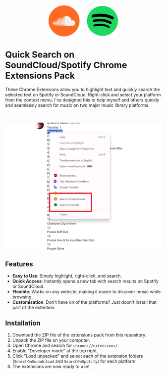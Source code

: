 <p align="center">
  <img src="SearchOnSoundcloud/images/soundcloud-128px.png" width="100" style="padding-right: 10px;" />
  <img src="SearchOnSpotify/images/spotify-128px.png" width="100" style="padding-left: 10px;" />
</p>

# Quick Search on SoundCloud/Spotify Chrome Extensions Pack

These Chrome Extensions allow you to highlight text and quickly search the selected text on Spotify or SoundCloud. 
Right-click and select your platform from the context menu. 
I've designed this to help myself and others quickly and seamlessly search for music on two major music library platforms.

<p align="center">
  <br><br>
  <img src="screenshot.png" alt="Quick Search Extension in Action" width="600" />
</p>

## Features

- **Easy to Use**: Simply highlight, right-click, and search.
- **Quick Access**: Instantly opens a new tab with search results on Spotify or SoundCloud.
- **Flexible**: Works on any website, making it easier to discover music while browsing.
- **Customisation**: Don't have on of the platforms? Just doon't install that part of the extention.

## Installation

1. Download the ZIP file of the extensions pack from this repository.
2. Unpack the ZIP file on your computer.
3. Open Chrome and search for `chrome://extensions/`.
4. Enable "Developer mode" at the top right.
5. Click "Load unpacked" and select each of the extension folders (`SearchOnSoundcloud` and `SearchOnSpotify`) for each platform.
7. The extensions are now ready to use!
